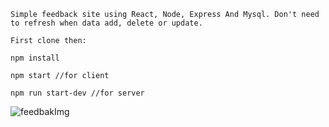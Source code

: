 ```
Simple feedback site using React, Node, Express And Mysql. Don't need to refresh when data add, delete or update.

First clone then:

npm install

npm start //for client

npm run start-dev //for server
```

![feedbakImg](../feedback-app/client/src/imgs/feedbackImg.png)
